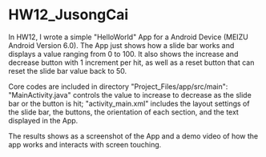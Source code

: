 # HW12_JusongCai

In HW12, I wrote a simple "HelloWorld" App for a Android Device (MEIZU Android Version 6.0). The App just shows how a slide bar works and displays a value ranging from 0 to 100. It also shows the increase and decrease button with 1 increment per hit, as well as a reset button that can reset the slide bar value back to 50.

Core codes are included in directory "Project_Files/app/src/main": "MainActivity.java" controls the value to increase to decrease as the slide bar or the button is hit; "activity_main.xml" includes the layout settings of the slide bar, the buttons, the orientation of each section, and the text displayed in the App.

The results shows as a screenshot of the App and a demo video of how the app works and interacts with screen touching.
